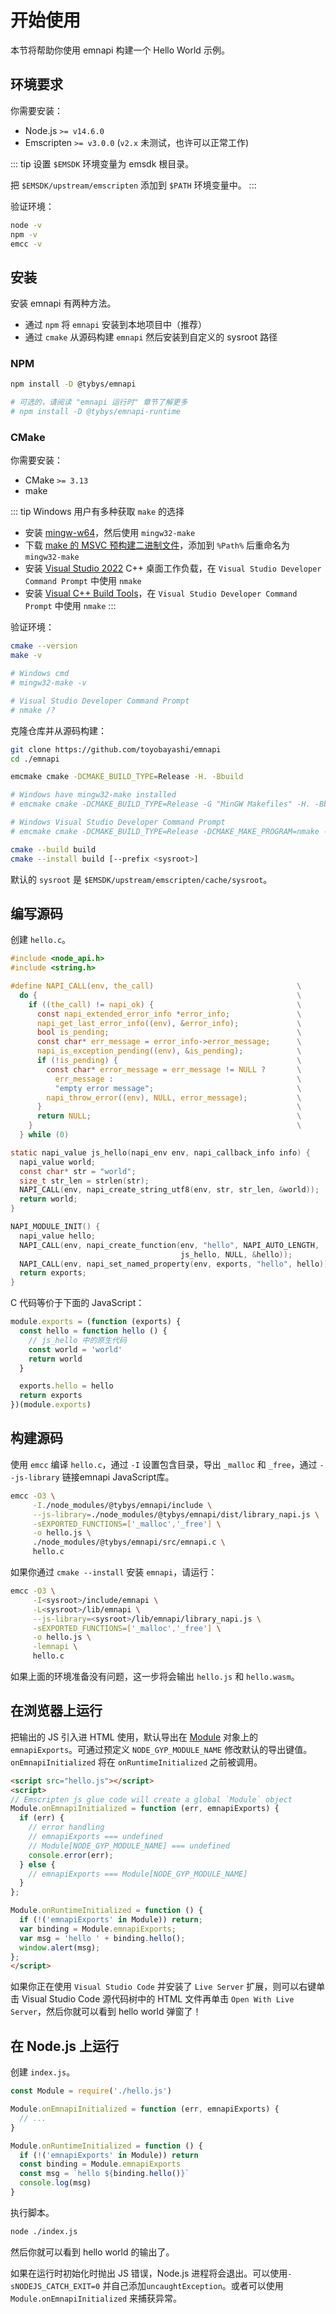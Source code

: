 # 开始使用

本节将帮助你使用 emnapi 构建一个 Hello World 示例。

## 环境要求

你需要安装：

- Node.js `>= v14.6.0`
- Emscripten `>= v3.0.0` (`v2.x` 未测试，也许可以正常工作)

::: tip
设置 `$EMSDK` 环境变量为 emsdk 根目录。

把 `$EMSDK/upstream/emscripten` 添加到 `$PATH` 环境变量中。
:::

验证环境：

```bash
node -v
npm -v
emcc -v
```

## 安装

安装 emnapi 有两种方法。

- 通过 `npm` 将 `emnapi` 安装到本地项目中（推荐）
- 通过 `cmake` 从源码构建 `emnapi` 然后安装到自定义的 sysroot 路径

### NPM

```bash
npm install -D @tybys/emnapi

# 可选的，请阅读 "emnapi 运行时" 章节了解更多
# npm install -D @tybys/emnapi-runtime
```

### CMake

你需要安装：

- CMake `>= 3.13`
- make

::: tip
Windows 用户有多种获取 `make` 的选择

- 安装 [mingw-w64](https://www.mingw-w64.org/downloads/)，然后使用 `mingw32-make`
- 下载 [make 的 MSVC 预构建二进制文件](https://github.com/toyobayashi/make-win-build/releases)，添加到 `%Path%` 后重命名为 `mingw32-make`
- 安装 [Visual Studio 2022](https://visualstudio.microsoft.com/) C++ 桌面工作负载，在 `Visual Studio Developer Command Prompt` 中使用 `nmake`
- 安装 [Visual C++ Build Tools](https://visualstudio.microsoft.com/visual-cpp-build-tools/)，在 `Visual Studio Developer Command Prompt` 中使用 `nmake`
:::

验证环境：

```bash
cmake --version
make -v

# Windows cmd
# mingw32-make -v

# Visual Studio Developer Command Prompt
# nmake /?
```

克隆仓库并从源码构建：

```bash
git clone https://github.com/toyobayashi/emnapi
cd ./emnapi

emcmake cmake -DCMAKE_BUILD_TYPE=Release -H. -Bbuild

# Windows have mingw32-make installed
# emcmake cmake -DCMAKE_BUILD_TYPE=Release -G "MinGW Makefiles" -H. -Bbuild

# Windows Visual Studio Developer Command Prompt
# emcmake cmake -DCMAKE_BUILD_TYPE=Release -DCMAKE_MAKE_PROGRAM=nmake -G "NMake Makefiles"  -H. -Bbuild

cmake --build build
cmake --install build [--prefix <sysroot>]
```

默认的 `sysroot` 是 `$EMSDK/upstream/emscripten/cache/sysroot`。

## 编写源码

创建 `hello.c`。

```c
#include <node_api.h>
#include <string.h>

#define NAPI_CALL(env, the_call)                                \
  do {                                                          \
    if ((the_call) != napi_ok) {                                \
      const napi_extended_error_info *error_info;               \
      napi_get_last_error_info((env), &error_info);             \
      bool is_pending;                                          \
      const char* err_message = error_info->error_message;      \
      napi_is_exception_pending((env), &is_pending);            \
      if (!is_pending) {                                        \
        const char* error_message = err_message != NULL ?       \
          err_message :                                         \
          "empty error message";                                \
        napi_throw_error((env), NULL, error_message);           \
      }                                                         \
      return NULL;                                              \
    }                                                           \
  } while (0)

static napi_value js_hello(napi_env env, napi_callback_info info) {
  napi_value world;
  const char* str = "world";
  size_t str_len = strlen(str);
  NAPI_CALL(env, napi_create_string_utf8(env, str, str_len, &world));
  return world;
}

NAPI_MODULE_INIT() {
  napi_value hello;
  NAPI_CALL(env, napi_create_function(env, "hello", NAPI_AUTO_LENGTH,
                                      js_hello, NULL, &hello));
  NAPI_CALL(env, napi_set_named_property(env, exports, "hello", hello));
  return exports;
}
```

C 代码等价于下面的 JavaScript：

```js
module.exports = (function (exports) {
  const hello = function hello () {
    // js_hello 中的原生代码
    const world = 'world'
    return world
  }

  exports.hello = hello
  return exports
})(module.exports)
```

## 构建源码

使用 `emcc` 编译 `hello.c`，通过 `-I` 设置包含目录，导出 `_malloc` 和 `_free`，通过 `--js-library` 链接emnapi JavaScript库。

```bash
emcc -O3 \
     -I./node_modules/@tybys/emnapi/include \
     --js-library=./node_modules/@tybys/emnapi/dist/library_napi.js \
     -sEXPORTED_FUNCTIONS=['_malloc','_free'] \
     -o hello.js \
     ./node_modules/@tybys/emnapi/src/emnapi.c \
     hello.c
```

如果你通过 `cmake --install` 安装 `emnapi`，请运行：

```bash
emcc -O3 \
     -I<sysroot>/include/emnapi \
     -L<sysroot>/lib/emnapi \
     --js-library=<sysroot>/lib/emnapi/library_napi.js \
     -sEXPORTED_FUNCTIONS=['_malloc','_free'] \
     -o hello.js \
     -lemnapi \
     hello.c
```

如果上面的环境准备没有问题，这一步将会输出 `hello.js` 和 `hello.wasm`。

## 在浏览器上运行

把输出的 JS 引入进 HTML 使用，默认导出在 [Module](https://emscripten.org/docs/api_reference/module.html) 对象上的 `emnapiExports`。可通过预定义 `NODE_GYP_MODULE_NAME` 修改默认的导出键值。`onEmnapiInitialized` 将在 `onRuntimeInitialized` 之前被调用。

```html
<script src="hello.js"></script>
<script>
// Emscripten js glue code will create a global `Module` object
Module.onEmnapiInitialized = function (err, emnapiExports) {
  if (err) {
    // error handling
    // emnapiExports === undefined
    // Module[NODE_GYP_MODULE_NAME] === undefined
    console.error(err);
  } else {
    // emnapiExports === Module[NODE_GYP_MODULE_NAME]
  }
};

Module.onRuntimeInitialized = function () {
  if (!('emnapiExports' in Module)) return;
  var binding = Module.emnapiExports;
  var msg = 'hello ' + binding.hello();
  window.alert(msg);
};
</script>
```

如果你正在使用 `Visual Studio Code` 并安装了 `Live Server` 扩展，则可以右键单击 Visual Studio Code 源代码树中的 HTML 文件再单击 `Open With Live Server`，然后你就可以看到 hello world 弹窗了！

## 在 Node.js 上运行

创建 `index.js`。

```js
const Module = require('./hello.js')

Module.onEmnapiInitialized = function (err, emnapiExports) {
  // ...
}

Module.onRuntimeInitialized = function () {
  if (!('emnapiExports' in Module)) return
  const binding = Module.emnapiExports
  const msg = `hello ${binding.hello()}`
  console.log(msg)
}
```

执行脚本。

```bash
node ./index.js
```

然后你就可以看到 hello world 的输出了。

如果在运行时初始化时抛出 JS 错误，Node.js 进程将会退出。可以使用`-sNODEJS_CATCH_EXIT=0` 并自己添加`uncaughtException`。或者可以使用 `Module.onEmnapiInitialized` 来捕获异常。
